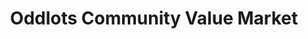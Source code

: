 ---
title: "Oddlots Community Value Market"
url: /salt-lake-city/oddlots-community-value-market/
shop: charity
---